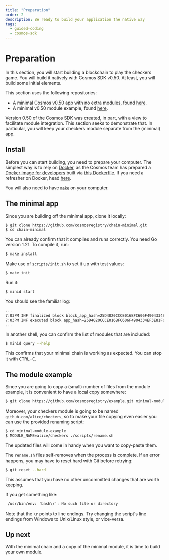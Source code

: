 ```yaml
---
title: "Preparation"
order: 2
description: Be ready to build your application the native way
tags:
  - guided-coding
  - cosmos-sdk
---
```


# Preparation

In this section, you will start building a blockchain to play the checkers game. You will build it natively with Cosmos SDK v0.50. At least, you will build some initial elements.

This section uses the following repositories:

* A minimal Cosmos v0.50 app with no extra modules, found [here](https://github.com/cosmosregistry/chain-minimal).
* A minimal v0.50 module example, found [here](https://github.com/cosmosregistry/example).

Version 0.50 of the Cosmos SDK was created, in part, with a view to facilitate module integration. This section seeks to demonstrate that. In particular, you will keep your checkers module separate from the (minimal) app.

## Install

Before you can start building, you need to prepare your computer. The simplest way is to rely on [Docker](https://docs.docker.com/engine/install/), as the Cosmos team has prepared a [Docker image for developers](https://github.com/cosmos/cosmos-sdk/pkgs/container/proto-builder/119928846?tag=0.14.0) built via [this Dockerfile](https://github.com/cosmos/cosmos-sdk/blob/main/contrib/devtools/Dockerfile). If you need a refresher on Docker, head [here](/tutorials/5-docker-intro/index.md).

You will also need to have [`make`](https://www.gnu.org/software/make/) on your computer.

## The minimal app

Since you are building off the minimal app, clone it locally:

```sh
$ git clone https://github.com/cosmosregistry/chain-minimal.git
$ cd chain-minimal
```

You can already confirm that it compiles and runs correctly. You need Go version 1.21. To compile it, run:

```sh
$ make install
```

Make use of `scripts/init.sh` to set it up with test values:

```sh
$ make init
```

Run it:

```sh
$ minid start
```

You should see the familiar log:

```txt
...
7:03PM INF finalized block block_app_hash=25D4020CCCE016BFC606F4904334EF3E81F60A283F694FC5F11B0F1F9850EA83 height=1 module=state num_txs_res=0 num_val_updates=0
7:03PM INF executed block app_hash=25D4020CCCE016BFC606F4904334EF3E81F60A283F694FC5F11B0F1F9850EA83 height=1 module=state
...
```

In another shell, you can confirm the list of modules that are included:

```sh
$ minid query --help
```

This confirms that your minimal chain is working as expected. You can stop it with <kbd>CTRL-C</kbd>.

## The module example

Since you are going to copy a (small) number of files from the module example, it is convenient to have a local copy somewhere:

```sh
$ git clone https://github.com/cosmosregistry/example.git minimal-module-example
```

Moreover, your checkers module is going to be named `github.com/alice/checkers`, so to make your file copying even easier you can use the provided renaming script:

```sh
$ cd minimal-module-example
$ MODULE_NAME=alice/checkers ./scripts/rename.sh
```

The updated files will come in handy when you want to copy-paste them.

<ExpansionPanel title="Troubleshooting">
<PanelListItem number="1">

The `rename.sh` files self-removes when the process is complete. If an error happens, you may have to reset hard with Git before retrying:

```sh
$ git reset --hard
```

This assumes that you have no other uncommitted changes that are worth keeping.

</PanelListItem>
<PanelListItem number="2" :last="true">

If you get something like:

```txt
 /usr/bin/env: 'bash\r': No such file or directory
```

Note that the `\r` points to line endings. Try changing the script's line endings from Windows to Unix/Linux style, or vice-versa.

</PanelListItem>
</ExpansionPanel>

## Up next

With the minimal chain and a copy of the minimal module, it is time to build your own module.
